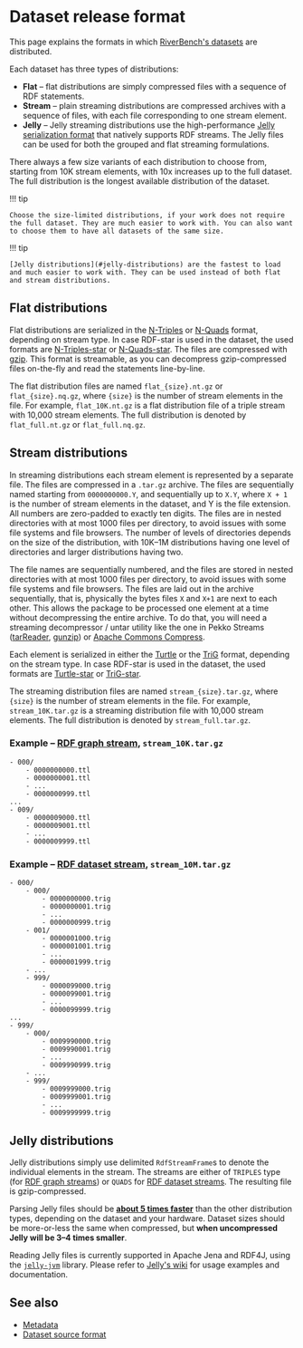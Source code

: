 # Dataset release format

This page explains the formats in which [RiverBench's datasets](../datasets/index.md) are distributed.

Each dataset has three types of distributions: 

- **Flat** – flat distributions are simply compressed files with a sequence of RDF statements. 
- **Stream** – plain streaming distributions are compressed archives with a sequence of files, with each file corresponding to one stream element.
- **Jelly** – Jelly streaming distributions use the high-performance [Jelly serialization format](https://github.com/Jelly-RDF) that natively supports RDF streams. The Jelly files can be used for both the grouped and flat streaming formulations.

There always a few size variants of each distribution to choose from, starting from 10K stream elements, with 10x increases up to the full dataset. The full distribution is the longest available distribution of the dataset.

!!! tip

    Choose the size-limited distributions, if your work does not require the full dataset. They are much easier to work with. You can also want to choose them to have all datasets of the same size.

!!! tip

    [Jelly distributions](#jelly-distributions) are the fastest to load and much easier to work with. They can be used instead of both flat and stream distributions.

## Flat distributions

Flat distributions are serialized in the [N-Triples](https://www.w3.org/TR/n-triples/) or [N-Quads](https://www.w3.org/TR/n-quads/) format, depending on stream type. In case RDF-star is used in the dataset, the used formats are [N-Triples-star](https://www.w3.org/2021/12/rdf-star.html#n-triples-star) or [N-Quads-star](https://www.w3.org/2021/12/rdf-star.html#n-quads-star). The files are compressed with [gzip](https://en.wikipedia.org/wiki/Gzip). This format is streamable, as you can decompress gzip-compressed files on-the-fly and read the statements line-by-line.

The flat distribution files are named `flat_{size}.nt.gz` or `flat_{size}.nq.gz`, where `{size}` is the number of stream elements in the file. For example, `flat_10K.nt.gz` is a flat distribution file of a triple stream with 10,000 stream elements. The full distribution is denoted by `flat_full.nt.gz` or `flat_full.nq.gz`.

## Stream distributions

In streaming distributions each stream element is represented by a separate file. The files are compressed in a `.tar.gz` archive. The files are sequentially named starting from `0000000000.Y`, and sequentially up to `X.Y`, where `X + 1` is the number of stream elements in the dataset, and Y is the file extension. All numbers are zero-padded to exactly ten digits. The files are in nested directories with at most 1000 files per directory, to avoid issues with some file systems and file browsers. The number of levels of directories depends on the size of the distribution, with 10K–1M distributions having one level of directories and larger distributions having two.

The file names are sequentially numbered, and the files are stored in nested directories with at most 1000 files per directory, to avoid issues with some file systems and file browsers. The files are laid out in the archive sequentially, that is, physically the bytes files `X` and `X+1` are next to each other. This allows the package to be processed one element at a time without decompressing the entire archive. To do that, you will need a streaming decompressor / untar utility like the one in Pekko Streams ([tarReader](https://pekko.apache.org/docs/pekko-connectors/current/file.html#tar-archive), [gunzip](https://pekko.staged.apache.org/docs/pekko/current/stream/operators/Compression/gunzip.html)) or [Apache Commons Compress](https://commons.apache.org/proper/commons-compress/).

Each element is serialized in either the [Turtle](https://www.w3.org/TR/turtle/) or the [TriG](https://www.w3.org/TR/trig/) format, depending on the stream type. In case RDF-star is used in the dataset, the used formats are [Turtle-star](https://www.w3.org/2021/12/rdf-star.html#turtle-star) or [TriG-star](https://www.w3.org/2021/12/rdf-star.html#trig-star).

The streaming distribution files are named `stream_{size}.tar.gz`, where `{size}` is the number of stream elements in the file. For example, `stream_10K.tar.gz` is a streaming distribution file with 10,000 stream elements. The full distribution is denoted by `stream_full.tar.gz`.

### Example – [RDF graph stream](https://w3id.org/stax/dev/taxonomy#rdf-graph-stream), `stream_10K.tar.gz`

```
- 000/
    - 0000000000.ttl
    - 0000000001.ttl
    - ...
    - 0000000999.ttl
...
- 009/
    - 0000009000.ttl
    - 0000009001.ttl
    - ...
    - 0000009999.ttl
```

### Example – [RDF dataset stream](https://w3id.org/stax/dev/taxonomy#rdf-dataset-stream), `stream_10M.tar.gz`

```
- 000/
    - 000/
        - 0000000000.trig
        - 0000000001.trig
        - ...
        - 0000000999.trig
    - 001/
        - 0000001000.trig
        - 0000001001.trig
        - ...
        - 0000001999.trig
    - ...
    - 999/
        - 0000099000.trig
        - 0000099001.trig
        - ...
        - 0000099999.trig
...
- 999/
    - 000/
        - 0009990000.trig
        - 0009990001.trig
        - ...
        - 0009990999.trig
    - ...
    - 999/
        - 0009999000.trig
        - 0009999001.trig
        - ...
        - 0009999999.trig
```

## Jelly distributions

Jelly distributions simply use delimited `RdfStreamFrame`s to denote the individual elements in the stream. The streams are either of `TRIPLES` type (for [RDF graph streams](https://w3id.org/stax/dev/taxonomy#rdf-graph-stream)) or `QUADS` for [RDF dataset streams](https://w3id.org/stax/dev/taxonomy#rdf-dataset-stream). The resulting file is gzip-compressed.

Parsing Jelly files should be [**about 5 times faster**](https://arxiv.org/pdf/2207.04439.pdf) than the other distribution types, depending on the dataset and your hardware. Dataset sizes should be more-or-less the same when compressed, but **when uncompressed Jelly will be 3–4 times smaller**.

Reading Jelly files is currently supported in Apache Jena and RDF4J, using the [`jelly-jvm`](https://github.com/Jelly-RDF/jelly-jvm) library. Please refer to [Jelly's wiki](https://github.com/Jelly-RDF/jelly-jvm/wiki) for usage examples and documentation.

## See also

- [Metadata](metadata.md)
- [Dataset source format](dataset-source-format.md)
